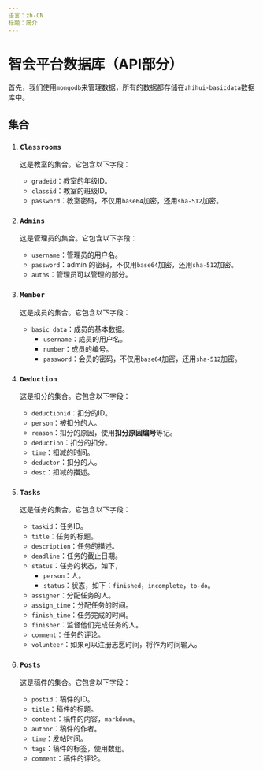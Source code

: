 ```yaml
---
语言：zh-CN
标题：简介
---
```


# 智会平台数据库（API部分）

首先，我们使用`mongodb`来管理数据，所有的数据都存储在`zhihui-basicdata`数据库中。

## 集合

1. ### `Classrooms`
    这是教室的集合。它包含以下字段：
    - `gradeid`：教室的年级ID。
    - `classid`：教室的班级ID。
    - `password`：教室密码，不仅用`base64`加密，还用`sha-512`加密。

2. ### `Admins`
    这是管理员的集合。它包含以下字段：
    - `username`：管理员的用户名。
    - `password`：admin 的密码，不仅用`base64`加密，还用`sha-512`加密。
    - `auths`：管理员可以管理的部分。

3. ### `Member`
    这是成员的集合。它包含以下字段：
    - `basic_data`：成员的基本数据。
        - `username`：成员的用户名。
        - `number`：成员的编号。
        - `password`：会员的密码，不仅用`base64`加密，还用`sha-512`加密。

4. ### `Deduction`
    这是扣分的集合。它包含以下字段：
    - `deductionid`：扣分的ID。
    - `person`：被扣分的人。
    - `reason`：扣分的原因，使用**扣分原因编号**等记。
    - `deduction`：扣分的扣分。
    - `time`：扣减的时间。
    - `deductor`：扣分的人。
    - `desc`：扣减的描述。

5. ### `Tasks`
    这是任务的集合。它包含以下字段：
    - `taskid`：任务ID。
    - `title`：任务的标题。
    - `description`：任务的描述。
    - `deadline`：任务的截止日期。
    - `status`：任务的状态，如下，
        - `person`：人。
        - `status`：状态，如下：`finished`，`incomplete`，`to-do`。
    - `assigner`：分配任务的人。
    - `assign_time`：分配任务的时间。
    - `finish_time`：任务完成的时间。
    - `finisher`：监督他们完成任务的人。
    - `comment`：任务的评论。
    - `volunteer`：如果可以注册志愿时间，将作为时间输入。

6. ### `Posts`
    这是稿件的集合。它包含以下字段：
    - `postid`：稿件的ID。
    - `title`：稿件的标题。
    - `content`：稿件的内容，`markdown`。
    - `author`：稿件的作者。
    - `time`：发帖时间。
    - `tags`：稿件的标签，使用数组。
    - `comment`：稿件的评论。